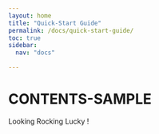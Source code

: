 ```yaml
---
layout: home
title: "Quick-Start Guide"
permalink: /docs/quick-start-guide/
toc: true
sidebar:
  nav: "docs"

---
```


# CONTENTS-SAMPLE

Looking Rocking Lucky !
